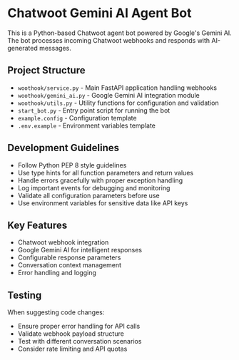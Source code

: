 <!-- Use this file to provide workspace-specific custom instructions to Copilot. For more details, visit https://code.visualstudio.com/docs/copilot/copilot-customization#_use-a-githubcopilotinstructionsmd-file -->

# Chatwoot Gemini AI Agent Bot

This is a Python-based Chatwoot agent bot powered by Google's Gemini AI. The bot processes incoming Chatwoot webhooks and responds with AI-generated messages.

## Project Structure

- `woothook/service.py` - Main FastAPI application handling webhooks
- `woothook/gemini_ai.py` - Google Gemini AI integration module
- `woothook/utils.py` - Utility functions for configuration and validation
- `start_bot.py` - Entry point script for running the bot
- `example.config` - Configuration template
- `.env.example` - Environment variables template

## Development Guidelines

- Follow Python PEP 8 style guidelines
- Use type hints for all function parameters and return values
- Handle errors gracefully with proper exception handling
- Log important events for debugging and monitoring
- Validate all configuration parameters before use
- Use environment variables for sensitive data like API keys

## Key Features

- Chatwoot webhook integration
- Google Gemini AI for intelligent responses
- Configurable response parameters
- Conversation context management
- Error handling and logging

## Testing

When suggesting code changes:
- Ensure proper error handling for API calls
- Validate webhook payload structure
- Test with different conversation scenarios
- Consider rate limiting and API quotas

